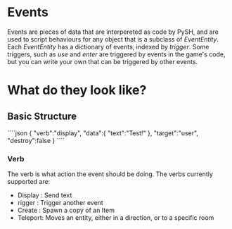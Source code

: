 <h1>Events</h1>

Events are pieces of data that are interpereted as code by PySH, and are used to script behaviours for any object that is a subclass of <i>EventEntity</i>.
Each <i>EventEntity</i> has a dictionary of events, indexed by <i>trigger</i>. Some triggers, such as *use* and *enter* are triggered by events in the game's code, but you can write your own that can be triggered by other events.

<h1>What do they look like?</h1>

<h2>Basic Structure</h2>
````json
{
"verb":"display",
"data":{     
		"text":"Test!"
	},
"target":"user",
"destroy":false 
}
````

<h3>Verb</h3>
The verb is what action the event should be doing. The verbs currently supported are:
<ul>
	<li>Display : Send text</li>
	<li>rigger : Trigger another event</li>
	<li>Create  : Spawn a copy of an Item</li>
	<li>Teleport: Moves an entity, either in a direction, or to a specific room</li>
</ul>